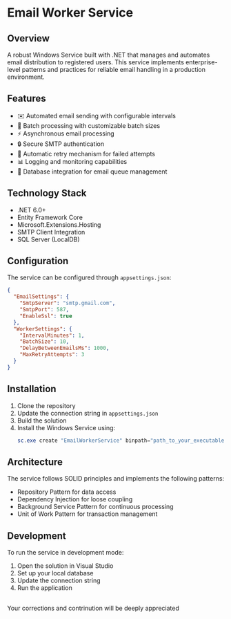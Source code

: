 # Email Worker Service

## Overview
A robust Windows Service built with .NET that manages and automates email distribution to registered users. This service implements enterprise-level patterns and practices for reliable email handling in a production environment.

## Features
- ✉️ Automated email sending with configurable intervals
- 🔄 Batch processing with customizable batch sizes
- ⚡ Asynchronous email processing
- 🔒 Secure SMTP authentication
- 🔁 Automatic retry mechanism for failed attempts
- 📊 Logging and monitoring capabilities
- 💾 Database integration for email queue management

## Technology Stack
- .NET 6.0+
- Entity Framework Core
- Microsoft.Extensions.Hosting
- SMTP Client Integration
- SQL Server (LocalDB)

## Configuration
The service can be configured through `appsettings.json`:

```json
{
  "EmailSettings": {
    "SmtpServer": "smtp.gmail.com",
    "SmtpPort": 587,
    "EnableSsl": true
  },
  "WorkerSettings": {
    "IntervalMinutes": 1,
    "BatchSize": 10,
    "DelayBetweenEmailsMs": 1000,
    "MaxRetryAttempts": 3
  }
}
```

## Installation
1. Clone the repository
2. Update the connection string in `appsettings.json`
3. Build the solution
4. Install the Windows Service using:
   ```powershell
   sc.exe create "EmailWorkerService" binpath="path_to_your_executable"
   ```

## Architecture
The service follows SOLID principles and implements the following patterns:
- Repository Pattern for data access
- Dependency Injection for loose coupling
- Background Service Pattern for continuous processing
- Unit of Work Pattern for transaction management

## Development
To run the service in development mode:
1. Open the solution in Visual Studio
2. Set up your local database
3. Update the connection string
4. Run the application

##
Your corrections and contrinution will be deeply appreciated 
